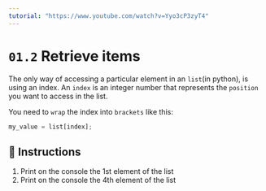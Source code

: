 ```yaml
---
tutorial: "https://www.youtube.com/watch?v=Yyo3cP3zyT4"
---
```


# `01.2` Retrieve items

The only way of accessing a particular element in an `list`(in python), is using an index.
An `index` is an integer number that represents the `position` you want to access in the list.

You need to `wrap` the index into `brackets` like this:
```js
my_value = list[index];
```

## 📝 Instructions
1. Print on the console the 1st element of the list
2. Print on the console the 4th element of the list
